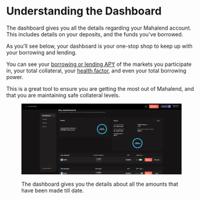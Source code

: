 # Understanding the Dashboard

The dashboard gives you all the details regarding your Mahalend account. This includes details on your deposits, and the funds you've borrowed.&#x20;

As you'll see below, your dashboard is your one-stop shop to keep up with your borrowing and lending.&#x20;

You can see your [borrowing or lending APY](../risks/interest-rate-model.md) of the markets you participate in, your total collateral, your [health factor](../risks/risk-framework.md), and even your total borrowing power.&#x20;

This is a great tool to ensure you are getting the most out of Mahalend, and that you are maintaining safe collateral levels.

<figure><img src="../.gitbook/assets/dashboard.jpg" alt=""><figcaption><p>The dashboard gives you the details about all the amounts that have been made till date.</p></figcaption></figure>

